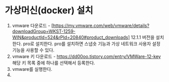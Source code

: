 # 가상머신(docker) 설치

1)  vmware 다운로드 - [https://my.vmware.com/web/vmware/details?downloadGroup=WKST-1259-WIN&productId=524&rPId=20840#product_downloads]    12.1.1 버전을 설치한다. pro로 설치한다. pro를 설치하면 스냅숏 기능과 가상 네트워크 사용자 설정 기능을 사용할 수 있다. 
2)  vmware 키 다운로드 - <https://dd00oo.tistory.com/entry/VMWare-12-key>  해당 키 목록 중에 하나를 선택해서 등록한다.
3) vmware를 실행한다. 
4) 















